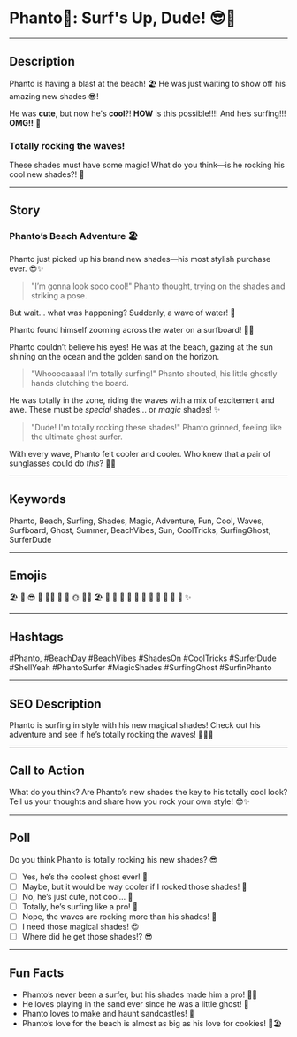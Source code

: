 # **Phanto👻:** Surf's Up, Dude! 😎🌊

---

## Description

Phanto is having a blast at the beach! 🏖️
He was just waiting to show off his amazing new shades 😎!

He was **cute**, but now he's **cool**?!
**HOW** is this possible!!!!
And he’s surfing!!! **OMG!!** 🌊

### Totally rocking the waves!

These shades must have some magic!
What do you think—is he rocking his cool new shades?! 🤔

---

## Story

### Phanto’s Beach Adventure 🏖️

Phanto just picked up his brand new shades—his most stylish purchase ever. 😎✨

> "I’m gonna look sooo cool!" Phanto thought, trying on the shades and striking a pose.

But wait... what was happening?
Suddenly, a wave of water! 🌊

Phanto found himself zooming across the water on a surfboard! 🌊😱

Phanto couldn’t believe his eyes!
He was at the beach, gazing at the sun shining on the ocean and the golden sand on the horizon.

> "Whooooaaaa! I’m totally surfing!" Phanto shouted, his little ghostly hands clutching the board.

He was totally in the zone, riding the waves with a mix of excitement and awe.
These must be *special* shades... or *magic* shades! ✨

> "Dude! I'm totally rocking these shades!" Phanto grinned, feeling like the ultimate ghost surfer.

With every wave, Phanto felt cooler and cooler. Who knew that a pair of sunglasses could do *this*? 🏄‍♂️

---

## Keywords

Phanto, Beach, Surfing, Shades, Magic, Adventure, Fun, Cool, Waves, Surfboard, Ghost, Summer, BeachVibes, Sun, CoolTricks, SurfingGhost, SurferDude

---

## Emojis

🏖️ 👻 😎 🌊 🏄‍♂️ 🌅 🌴 🌞 🏄‍♀️ 🏖️ 🐚 🦀 🦑 🐙 🐡 🐠 🦋 🐚 🌺 🌊 🌈 ✨

---

## Hashtags

#Phanto, #BeachDay #BeachVibes #ShadesOn #CoolTricks #SurferDude #ShellYeah #PhantoSurfer #MagicShades #SurfingGhost #SurfinPhanto

---

## SEO Description

Phanto is surfing in style with his new magical shades! Check out his adventure and see if he’s totally rocking the waves! 🏄‍♂️🌊

---

## Call to Action

What do you think?
Are Phanto’s new shades the key to his totally cool look?
Tell us your thoughts and share how you rock your own style! 😎✨

---

## Poll

Do you think Phanto is totally rocking his new shades? 😎

- [ ] Yes, he’s the coolest ghost ever! 👻
- [ ] Maybe, but it would be way cooler if I rocked those shades! 🤩
- [ ] No, he’s just cute, not cool... 🥰
- [ ] Totally, he’s surfing like a pro! 🌊
- [ ] Nope, the waves are rocking more than his shades! 🌊
- [ ] I need those magical shades! 😍
- [ ] Where did he get those shades!? 😎

---

## Fun Facts

- Phanto’s never been a surfer, but his shades made him a pro! 🏄‍♂️
- He loves playing in the sand ever since he was a little ghost! 🌊
- Phanto loves to make and haunt sandcastles! 🏰
- Phanto’s love for the beach is almost as big as his love for cookies! 🍪🏖️
